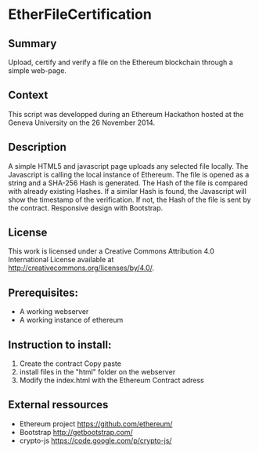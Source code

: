 # EtherFileCertification

## Summary

Upload, certify and verify a file on the Ethereum blockchain through a simple web-page.


## Context
This script was developped during an Ethereum Hackathon hosted at the Geneva University on the 26 November 2014.

## Description
A simple HTML5 and javascript page uploads any selected file locally. The Javascript is calling the local instance of Ethereum. The file is opened as a string and a SHA-256 Hash is generated. The Hash of the file is compared with already existing Hashes. If a similar Hash is found, the Javascript will show the timestamp of the verification. If not, the Hash of the file is sent by the contract. Responsive design with Bootstrap.

## License
This work is licensed under a Creative Commons Attribution 4.0 International License available at http://creativecommons.org/licenses/by/4.0/.

## Prerequisites:

- A working webserver
- A working instance of ethereum

## Instruction to install:

1. Create the contract
Copy paste 
2. install files in the "html" folder on the webserver
3. Modify the index.html with the Ethereum Contract adress

## External ressources
- Ethereum project https://github.com/ethereum/
- Bootstrap http://getbootstrap.com/
- crypto-js https://code.google.com/p/crypto-js/
